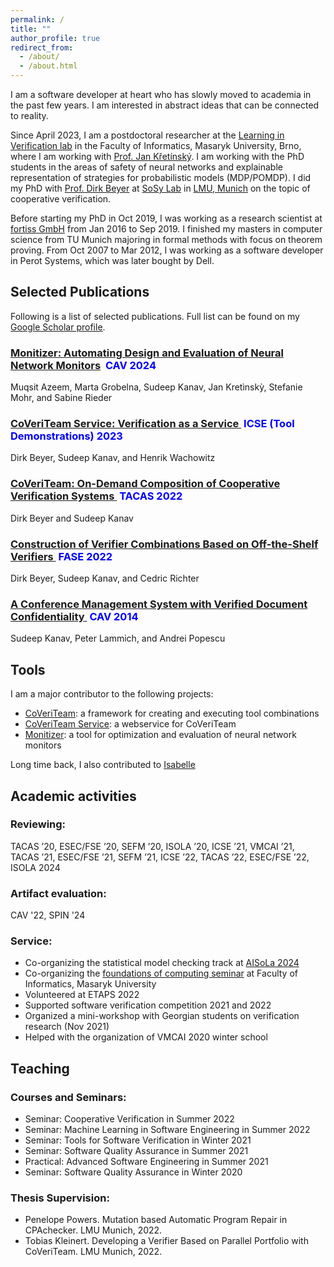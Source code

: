 ```yaml
---
permalink: /
title: ""
author_profile: true
redirect_from: 
  - /about/
  - /about.html
---
```


I am a software developer at heart who has slowly moved to academia in the past few years.
I am interested in abstract ideas that can be connected to reality.

Since April 2023, I am a postdoctoral researcher at the [Learning in Verification lab](https://live-lab.fi.muni.cz/) in the Faculty of Informatics, Masaryk University, Brno, where I am working with [Prof. Jan Křetínský](https://www.muni.cz/en/people/139914-jan-kretinsky). I am working with the PhD students in the areas of safety of neural networks and explainable representation of strategies for probabilistic models (MDP/POMDP).
I did my PhD with [Prof. Dirk Beyer](https://www.sosy-lab.org/people/beyer/) at [SoSy Lab](https://www.sosy-lab.org/) in [LMU, Munich](https://www.lmu.de/en/) on the topic of cooperative verification.

Before starting my PhD in Oct 2019, I was working as a research scientist at [fortiss GmbH](https://www.fortiss.org/en/) from Jan 2016 to Sep 2019.
I finished my masters in computer science from TU Munich majoring in formal methods with focus on theorem proving.
From Oct 2007 to Mar 2012, I was working as a software developer in Perot Systems, which was later bought by Dell.

## Selected Publications
Following is a list of selected publications. Full list can be found on my [Google Scholar profile](https://scholar.google.com/citations?user=zYqxpsMAAAAJ).

### <a href="https://doi.org/10.1007/978-3-031-65630-9_14">Monitizer: Automating Design and Evaluation of Neural Network Monitors</a> &nbsp;<span style="color:blue">CAV 2024</span> 
 Muqsit Azeem, Marta Grobelna, Sudeep Kanav, Jan Kretìnskỳ, Stefanie Mohr, and Sabine Rieder

###  <a href="https://doi.org/10.1109/ICSE-Companion58688.2023.00017">CoVeriTeam Service: Verification as a Service </a> &nbsp;<span style="color:blue">ICSE (Tool Demonstrations) 2023</span> 
Dirk Beyer, Sudeep Kanav, and Henrik Wachowitz


### <a href="https://doi.org//10.1007/978-3-030-99524-9_31">CoVeriTeam: On-Demand Composition of Cooperative Verification Systems </a> &nbsp;<span style="color:blue">TACAS 2022</span> 
Dirk Beyer and Sudeep Kanav
           
### <a href="https://doi.org//10.1007/978-3-030-99429-7_3">Construction of Verifier Combinations Based on Off-the-Shelf Verifiers </a>  &nbsp;<span style="color:blue">FASE 2022</span>
Dirk Beyer, Sudeep Kanav, and Cedric Richter

### <a href="https://doi.org/10.1007/978-3-319-08867-9_11">A Conference Management System with Verified Document Confidentiality </a> &nbsp;<span style="color:blue">CAV 2014</span>
Sudeep Kanav, Peter Lammich, and Andrei Popescu

## Tools

I am a major contributor to the following projects:
- [CoVeriTeam](https://gitlab.com/sosy-lab/software/coveriteam): a framework for creating and executing tool combinations
- [CoVeriTeam Service](https://gitlab.com/sosy-lab/software/coveriteam-service): a webservice for CoVeriTeam
- [Monitizer](https://gitlab.com/live-lab/software/monitizer): a tool for optimization and evaluation of neural network monitors

Long time back, I also contributed to [Isabelle](https://isabelle.in.tum.de/)

## Academic activities
### Reviewing:
TACAS ’20, ESEC/FSE ’20, SEFM ’20, ISOLA ’20, ICSE ’21, VMCAI ’21, TACAS ’21, ESEC/FSE ’21, SEFM ’21, ICSE ’22, TACAS ’22, ESEC/FSE ’22, ISOLA 2024

### Artifact evaluation:
CAV '22, SPIN '24

### Service:
- Co-organizing the statistical model checking track at [AISoLa 2024](https://2024-isola.isola-conference.org/aisola-tracks/)
- Co-organizing the [foundations of computing seminar](https://www.fi.muni.cz/dfseminar/index.html.en) at Faculty of Informatics, Masaryk University 
- Volunteered at ETAPS 2022
- Supported software verification competition 2021 and 2022
- Organized a mini-workshop with Georgian students on verification research (Nov 2021)
- Helped with the organization of VMCAI 2020 winter school

## Teaching
### Courses and Seminars:
- Seminar: Cooperative Verification in Summer 2022
- Seminar: Machine Learning in Software Engineering in Summer 2022
- Seminar: Tools for Software Verification in Winter 2021
- Seminar: Software Quality Assurance in Summer 2021
- Practical: Advanced Software Engineering in Summer 2021
- Seminar: Software Quality Assurance in Winter 2020

### Thesis Supervision:
- Penelope Powers. Mutation based Automatic Program Repair in CPAchecker. LMU Munich, 2022.
- Tobias Kleinert. Developing a Verifier Based on Parallel Portfolio with CoVeriTeam. LMU Munich, 2022.
